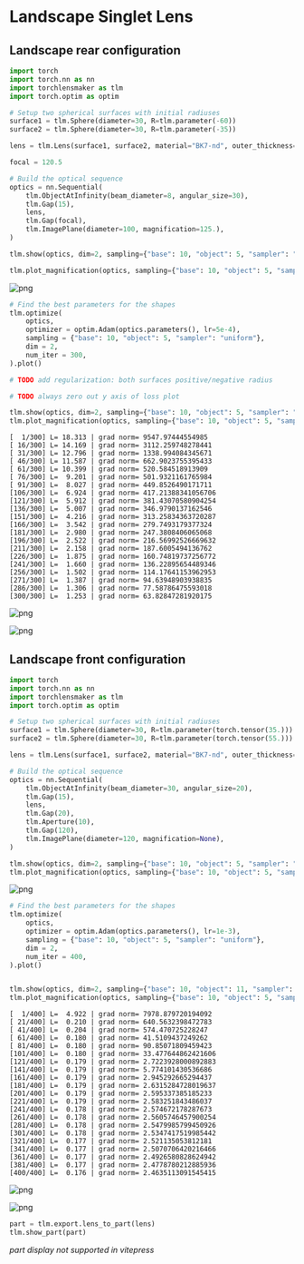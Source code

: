 # Landscape Singlet Lens

## Landscape rear configuration


```python
import torch
import torch.nn as nn
import torchlensmaker as tlm
import torch.optim as optim

# Setup two spherical surfaces with initial radiuses
surface1 = tlm.Sphere(diameter=30, R=tlm.parameter(-60))
surface2 = tlm.Sphere(diameter=30, R=tlm.parameter(-35))

lens = tlm.Lens(surface1, surface2, material="BK7-nd", outer_thickness=2.2)

focal = 120.5

# Build the optical sequence
optics = nn.Sequential(
    tlm.ObjectAtInfinity(beam_diameter=8, angular_size=30),
    tlm.Gap(15),
    lens,
    tlm.Gap(focal),
    tlm.ImagePlane(diameter=100, magnification=125.),
)

tlm.show(optics, dim=2, sampling={"base": 10, "object": 5, "sampler": "uniform"})

tlm.plot_magnification(optics, sampling={"base": 10, "object": 5, "sampler": "uniform"})

```


<TLMViewer src="./landscape_singlet_lens_tlmviewer/landscape_singlet_lens_0.json" />



    
![png](landscape_singlet_lens_files/landscape_singlet_lens_2_1.png)
    



```python
# Find the best parameters for the shapes
tlm.optimize(
    optics,
    optimizer = optim.Adam(optics.parameters(), lr=5e-4),
    sampling = {"base": 10, "object": 5, "sampler": "uniform"},
    dim = 2,
    num_iter = 300,
).plot()

# TODO add regularization: both surfaces positive/negative radius

# TODO always zero out y axis of loss plot

tlm.show(optics, dim=2, sampling={"base": 10, "object": 5, "sampler": "uniform"})
tlm.plot_magnification(optics, sampling={"base": 10, "object": 5, "sampler": "uniform"})
```

    [  1/300] L= 18.313 | grad norm= 9547.97444554985
    [ 16/300] L= 14.169 | grad norm= 3112.259748278441
    [ 31/300] L= 12.796 | grad norm= 1338.994084345671
    [ 46/300] L= 11.587 | grad norm= 662.9023755395433
    [ 61/300] L= 10.399 | grad norm= 520.584518913909
    [ 76/300] L=  9.201 | grad norm= 501.9321161765984
    [ 91/300] L=  8.027 | grad norm= 449.8526490171711
    [106/300] L=  6.924 | grad norm= 417.21388341056706
    [121/300] L=  5.912 | grad norm= 381.43070580904254
    [136/300] L=  5.007 | grad norm= 346.9790137162546
    [151/300] L=  4.216 | grad norm= 313.25834363720287
    [166/300] L=  3.542 | grad norm= 279.7493179377324
    [181/300] L=  2.980 | grad norm= 247.3808406065068
    [196/300] L=  2.522 | grad norm= 216.56992526669632
    [211/300] L=  2.158 | grad norm= 187.6005494136762
    [226/300] L=  1.875 | grad norm= 160.74819737256772
    [241/300] L=  1.660 | grad norm= 136.22895654489346
    [256/300] L=  1.502 | grad norm= 114.17641153962953
    [271/300] L=  1.387 | grad norm= 94.63948903938835
    [286/300] L=  1.306 | grad norm= 77.58786475593018
    [300/300] L=  1.253 | grad norm= 63.82847281920175



    
![png](landscape_singlet_lens_files/landscape_singlet_lens_3_1.png)
    



<TLMViewer src="./landscape_singlet_lens_tlmviewer/landscape_singlet_lens_1.json" />



    
![png](landscape_singlet_lens_files/landscape_singlet_lens_3_3.png)
    


## Landscape front configuration


```python
import torch
import torch.nn as nn
import torchlensmaker as tlm
import torch.optim as optim

# Setup two spherical surfaces with initial radiuses
surface1 = tlm.Sphere(diameter=30, R=tlm.parameter(torch.tensor(35.)))
surface2 = tlm.Sphere(diameter=30, R=tlm.parameter(torch.tensor(55.)))

lens = tlm.Lens(surface1, surface2, material="BK7-nd", outer_thickness=3)

# Build the optical sequence
optics = nn.Sequential(
    tlm.ObjectAtInfinity(beam_diameter=30, angular_size=20),
    tlm.Gap(15),
    lens,
    tlm.Gap(20),
    tlm.Aperture(10),
    tlm.Gap(120),
    tlm.ImagePlane(diameter=120, magnification=None),
)

tlm.show(optics, dim=2, sampling={"base": 10, "object": 5, "sampler": "uniform"})
tlm.plot_magnification(optics, sampling={"base": 10, "object": 5, "sampler": "uniform"})
```


<TLMViewer src="./landscape_singlet_lens_tlmviewer/landscape_singlet_lens_2.json" />



    
![png](landscape_singlet_lens_files/landscape_singlet_lens_5_1.png)
    



```python
# Find the best parameters for the shapes
tlm.optimize(
    optics,
    optimizer = optim.Adam(optics.parameters(), lr=1e-3),
    sampling = {"base": 10, "object": 5, "sampler": "uniform"},
    dim = 2,
    num_iter = 400,
).plot()


tlm.show(optics, dim=2, sampling={"base": 10, "object": 11, "sampler": "uniform"})
tlm.plot_magnification(optics, sampling={"base": 10, "object": 5, "sampler": "uniform"})
```

    [  1/400] L=  4.922 | grad norm= 7978.879720194092
    [ 21/400] L=  0.210 | grad norm= 640.5632398472783
    [ 41/400] L=  0.204 | grad norm= 574.470725228247
    [ 61/400] L=  0.180 | grad norm= 41.5109437249262
    [ 81/400] L=  0.180 | grad norm= 90.85071809459423
    [101/400] L=  0.180 | grad norm= 33.477644862421606
    [121/400] L=  0.179 | grad norm= 2.7223928000892883
    [141/400] L=  0.179 | grad norm= 5.774101430536686
    [161/400] L=  0.179 | grad norm= 2.945292665294437
    [181/400] L=  0.179 | grad norm= 2.6315284728019637
    [201/400] L=  0.179 | grad norm= 2.595337385185233
    [221/400] L=  0.179 | grad norm= 2.583251843486037
    [241/400] L=  0.178 | grad norm= 2.574672178287673
    [261/400] L=  0.178 | grad norm= 2.5605746457900254
    [281/400] L=  0.178 | grad norm= 2.5479985799450926
    [301/400] L=  0.178 | grad norm= 2.5347417519985442
    [321/400] L=  0.177 | grad norm= 2.521135053812181
    [341/400] L=  0.177 | grad norm= 2.5070706420216466
    [361/400] L=  0.177 | grad norm= 2.4926580828624942
    [381/400] L=  0.177 | grad norm= 2.4778780212885936
    [400/400] L=  0.176 | grad norm= 2.4635113091545415



    
![png](landscape_singlet_lens_files/landscape_singlet_lens_6_1.png)
    



<TLMViewer src="./landscape_singlet_lens_tlmviewer/landscape_singlet_lens_3.json" />



    
![png](landscape_singlet_lens_files/landscape_singlet_lens_6_3.png)
    



```python
part = tlm.export.lens_to_part(lens)
tlm.show_part(part)
```


<em>part display not supported in vitepress</em>


